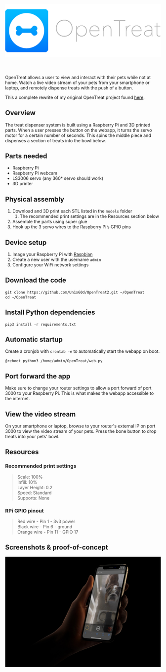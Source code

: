 <h1 align="center">
  <img src="https://github.com/Un1xG0d/OpenTreat2/blob/master/README/Icon-full.png">
</h1>
<br>

OpenTreat allows a user to view and interact with their pets while not at home. Watch a live video stream of your pets from your smartphone or laptop, and remotely dispense treats with the push of a button.

This a complete rewrite of my original OpenTreat project found [here](https://github.com/Un1xG0d/OpenTreat).

## Overview
The treat dispenser system is built using a Raspberry Pi and 3D printed parts. When a user presses the button on the webapp, it turns the servo motor for a certain number of seconds. This spins the middle piece and dispenses a section of treats into the bowl below.

## Parts needed
* Raspberry Pi
* Raspberry Pi webcam
* LS3006 servo (any 360* servo should work)
* 3D printer

## Physical assembly
1. Download and 3D print each STL listed in the `models` folder
	1. The recommended print settings are in the Resources section below
2. Assemble the parts using super glue
3. Hook up the 3 servo wires to the Raspberry Pi’s GPIO pins

## Device setup
1. Image your Raspberry Pi with [Raspbian](https://www.raspberrypi.com/software/)
2. Create a new user with the username `admin`
3. Configure your WiFi network settings

## Download the code
```
git clone https://github.com/Un1xG0d/OpenTreat2.git ~/OpenTreat
cd ~/OpenTreat
```

## Install Python dependencies
```
pip3 install -r requirements.txt
```

## Automatic startup
Create a cronjob with `crontab -e` to automatically start the webapp on boot.

```
@reboot python3 /home/admin/OpenTreat/web.py
```

## Port forward the app
Make sure to change your router settings to allow a port forward of port 3000 to your Raspberry Pi. This is what makes the webapp accessible to the internet.

## View the video stream
On your smartphone or laptop, browse to your router's external IP on port 3000 to view the video stream of your pets. 
Press the bone button to drop treats into your pets' bowl.

## Resources
### Recommended print settings
> Scale: 100%  
> Infill: 10%  
> Layer Height: 0.2  
> Speed: Standard  
> Supports: None

### RPi GPIO pinout
> Red wire - Pin 1 - 3v3 power  
> Black wire - Pin 6 - ground  
> Orange wire - Pin 11 - GPIO 17  

## Screenshots & proof-of-concept
![](README/Mockup-1.png)
